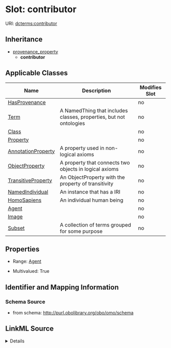# Slot: contributor

URI: [dcterms:contributor](http://purl.org/dc/terms/contributor)




## Inheritance

* [provenance_property](provenance_property.md)
    * **contributor**





## Applicable Classes

| Name | Description | Modifies Slot |
| --- | --- | --- |
[HasProvenance](HasProvenance.md) |  |  no  |
[Term](Term.md) | A NamedThing that includes classes, properties, but not ontologies |  no  |
[Class](Class.md) |  |  no  |
[Property](Property.md) |  |  no  |
[AnnotationProperty](AnnotationProperty.md) | A property used in non-logical axioms |  no  |
[ObjectProperty](ObjectProperty.md) | A property that connects two objects in logical axioms |  no  |
[TransitiveProperty](TransitiveProperty.md) | An ObjectProperty with the property of transitivity |  no  |
[NamedIndividual](NamedIndividual.md) | An instance that has a IRI |  no  |
[HomoSapiens](HomoSapiens.md) | An individual human being |  no  |
[Agent](Agent.md) |  |  no  |
[Image](Image.md) |  |  no  |
[Subset](Subset.md) | A collection of terms grouped for some purpose |  no  |







## Properties

* Range: [Agent](Agent.md)

* Multivalued: True





## Identifier and Mapping Information







### Schema Source


* from schema: http://purl.obolibrary.org/obo/omo/schema




## LinkML Source

<details>
```yaml
name: contributor
from_schema: http://purl.obolibrary.org/obo/omo/schema
close_mappings:
- prov:wasAttributedTo
rank: 1000
is_a: provenance_property
slot_uri: dcterms:contributor
multivalued: true
alias: contributor
domain_of:
- HasProvenance
range: Agent
structured_pattern:
  syntax: '{orcid_regex}'
  interpolated: true
  partial_match: false

```
</details>